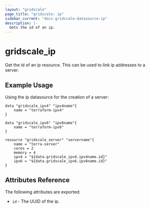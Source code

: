 ```yaml
---
layout: "gridscale"
page_title: "gridscale: ip"
sidebar_current: "docs-gridscale-datasource-ip"
description: |-
  Gets the id of an ip.
---
```


# gridscale_ip

Get the id of an ip resource. This can be used to link ip addresses to a server.

## Example Usage

Using the ip datasource for the creation of a server:

```hcl
data "gridscale_ipv4" "ipv4name"{
	name = "terraform-ipv4"
}

data "gridscale_ipv6" "ipv6name"{
	name = "terraform-ipv6"
}

resource "gridscale_server" "servername"{
	name = "terra-server"
	cores = 2
	memory = 4
	ipv4 = "${data.gridscale_ipv4.ipv4name.id}"
	ipv6 = "${data.gridscale_ipv6.ipv6name.id}"
}
```

## Attributes Reference

The following attributes are exported:

* `id` - The UUID of the ip.
